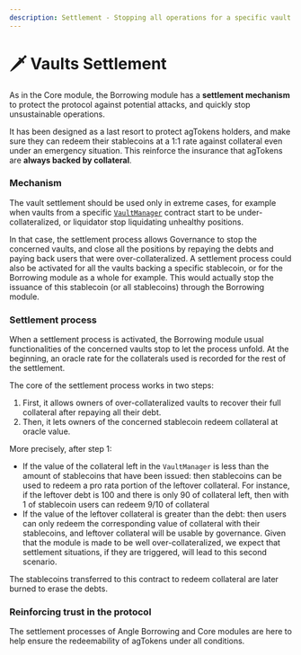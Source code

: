 ```yaml
---
description: Settlement - Stopping all operations for a specific vault type
---
```


# 🗡 Vaults Settlement

As in the Core module, the Borrowing module has a **settlement mechanism** to protect the protocol against potential attacks, and quickly stop unsustainable operations.

It has been designed as a last resort to protect agTokens holders, and make sure they can redeem their stablecoins at a 1:1 rate against collateral even under an emergency situation. This reinforce the insurance that agTokens are **always backed by collateral**.

### Mechanism

The vault settlement should be used only in extreme cases, for example when vaults from a specific [`VaultManager`](../glossary.md) contract start to be under-collateralized, or liquidator stop liquidating unhealthy positions.

In that case, the settlement process allows Governance to stop the concerned vaults, and close all the positions by repaying the debts and paying back users that were over-collateralized. A settlement process could also be activated for all the vaults backing a specific stablecoin, or for the Borrowing module as a whole for example. This would actually stop the issuance of this stablecoin (or all stablecoins) through the Borrowing module.

### Settlement process

When a settlement process is activated, the Borrowing module usual functionalities of the concerned vaults stop to let the process unfold. At the beginning, an oracle rate for the collaterals used is recorded for the rest of the settlement.

The core of the settlement process works in two steps:

1. First, it allows owners of over-collateralized vaults to recover their full collateral after repaying all their debt.
2. Then, it lets owners of the concerned stablecoin redeem collateral at oracle value.

More precisely, after step 1:

* If the value of the collateral left in the `VaultManager` is less than the amount of stablecoins that have been issued: then stablecoins can be used to redeem a pro rata portion of the leftover collateral. For instance, if the leftover debt is 100 and there is only 90 of collateral left, then with 1 of stablecoin users can redeem 9/10 of collateral
* If the value of the leftover collateral is greater than the debt: then users can only redeem the corresponding value of collateral with their stablecoins, and leftover collateral will be usable by governance. Given that the module is made to be well over-collateralized, we expect that settlement situations, if they are triggered, will lead to this second scenario.

The stablecoins transferred to this contract to redeem collateral are later burned to erase the debts.

### Reinforcing trust in the protocol

The settlement processes of Angle Borrowing and Core modules are here to help ensure the redeemability of agTokens under all conditions.
